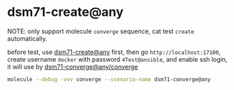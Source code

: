 # dsm71-create@any

NOTE: only support molecule `converge` sequence, cat test `create` automatically.

before test, use [dsm71-create@any](../dsm71-create@any/README.md) first,
then go `http://localhost:17100`, create username `docker` with password `4Test@ansible`,
and enable ssh login, it will use by [dsm71-converge@any/converge](../dsm71-converge@any/converge.yml)

```bash
molecule --debug -vvv converge --scenario-name dsm71-converge@any
```
